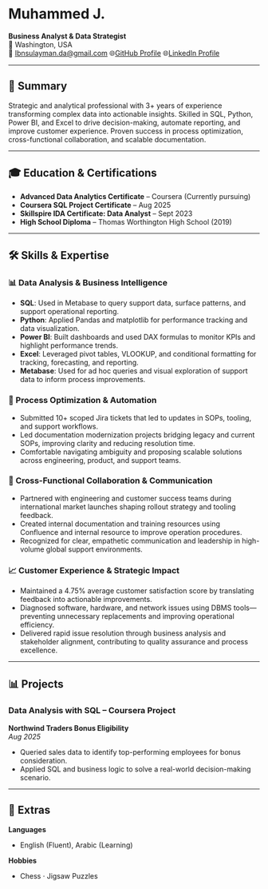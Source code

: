 # Muhammed J.  
**Business Analyst & Data Strategist**  
📍 Washington, USA  
📧 Ibnsulayman.da@gmail.com 
🌐[GitHub Profile](https://github.com/Muhammed-J-gif)
🌐[LinkedIn Profile](www.linkedin.com/in/muhammed-jangana)

---

## 🧠 Summary  
Strategic and analytical professional with 3+ years of experience transforming complex data into actionable insights. Skilled in SQL, Python, Power BI, and Excel to drive decision-making, automate reporting, and improve customer experience. Proven success in process optimization, cross-functional collaboration, and scalable documentation.

---

## 🎓 Education & Certifications
- **Advanced Data Analytics Certificate** – Coursera (Currently pursuing)
- **Coursera SQL Project Certificate** – Aug 2025
- **Skillspire IDA Certificate: Data Analyst** – Sept 2023 
- **High School Diploma** – Thomas Worthington High School (2019)  

---
## 🛠️ Skills & Expertise

### 📊 Data Analysis & Business Intelligence
- **SQL**: Used in Metabase to query support data, surface patterns, and support operational reporting.
- **Python**: Applied Pandas and matplotlib for performance tracking and data visualization.
- **Power BI**: Built dashboards and used DAX formulas to monitor KPIs and highlight performance trends.
- **Excel**: Leveraged pivot tables, VLOOKUP, and conditional formatting for tracking, forecasting, and reporting.
- **Metabase**: Used for ad hoc queries and visual exploration of support data to inform process improvements.

### 🔧 Process Optimization & Automation
- Submitted 10+ scoped Jira tickets that led to updates in SOPs, tooling, and support workflows.
- Led documentation modernization projects bridging legacy and current SOPs, improving clarity and reducing resolution time.
- Comfortable navigating ambiguity and proposing scalable solutions across engineering, product, and support teams.

### 🤝 Cross-Functional Collaboration & Communication
- Partnered with engineering and customer success teams during international market launches shaping rollout strategy and tooling feedback.
- Created internal documentation and training resources using Confluence and internal resource to improve operation procedures.
- Recognized for clear, empathetic communication and leadership in high-volume global support environments.

### 📈 Customer Experience & Strategic Impact
- Maintained a 4.75% average customer satisfaction score by translating feedback into actionable improvements.
- Diagnosed software, hardware, and network issues using DBMS tools—preventing unnecessary replacements and improving operational efficiency.
- Delivered rapid issue resolution through business analysis and stakeholder alignment, contributing to quality assurance and process excellence.

---

## 📊 Projects

### Data Analysis with SQL – Coursera Project  
**Northwind Traders Bonus Eligibility**  
_Aug 2025_

- Queried sales data to identify top-performing employees for bonus consideration.  
- Applied SQL and business logic to solve a real-world decision-making scenario.

---

## 🧩 Extras

**Languages**  
- English (Fluent), Arabic (Learning)

**Hobbies**  
- Chess · Jigsaw Puzzles
